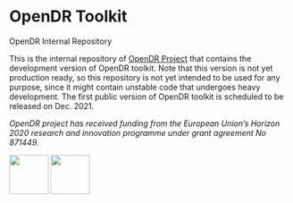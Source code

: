 # OpenDR Toolkit
OpenDR Internal Repository


This is the internal repository of [OpenDR Project](https://opendr.eu) that contains the development version of OpenDR toolkit. 
Note that this version is not yet production ready, so this repository is not yet intended to be used for any purpose, since it might contain unstable code that undergoes heavy development. 
The first public version of OpenDR toolkit is scheduled to be released on Dec. 2021.


*OpenDR project has received funding from the European Union’s Horizon 2020 research and innovation programme under grant agreement No 871449.*

<img src="https://user-images.githubusercontent.com/16520105/123549590-6a9f4b00-d772-11eb-998a-ed4c70133617.png" height="70"> <img src="https://user-images.githubusercontent.com/16520105/123549536-31ff7180-d772-11eb-9c81-6cc98b7d2e1e.png" height="70">
